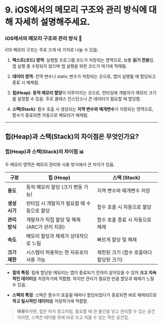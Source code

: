 #  9. iOS에서의 메모리 구조와 관리 방식에 대해 자세히 설명해주세요.

### iOS에서의 메모리 구조와 관리 방식 🧠

iOS 메모리 구조는 주로 크게 네 가지로 나눌 수 있음:

1. **텍스트(코드) 영역**: 실행할 프로그램 코드가 저장되는 영역으로, 보통 **읽기 전용**임. 앱 실행 중 수정되지 않으며 앱 실행을 위한 코드가 여기에 적재됨.
  
2. **데이터 영역**: 전역 변수나 static 변수가 저장되는 곳으로, 앱이 실행될 때 할당되고 종료 시 해제됨.

3. **힙(Heap)**: **동적 메모리 할당**이 이루어지는 곳으로, 런타임에 개발자가 메모리 크기를 설정할 수 있음. 주로 클래스 인스턴스나 큰 데이터가 필요할 때 할당함.
  
4. **스택(Stack)**: 함수 호출 시 생성되는 **지역 변수와 매개변수**가 저장되는 영역으로, 함수가 종료되면 자동으로 메모리가 해제됨.

---

## 힙(Heap)과 스택(Stack)의 차이점은 무엇인가요?


### 힙(Heap)과 스택(Stack)의 차이점 📊

두 메모리 영역은 메모리 관리와 사용 방식에서 큰 차이가 있음.

| 구분       | 힙 (Heap)                                                                 | 스택 (Stack)                         |
|------------|---------------------------------------------------------------------------|--------------------------------------|
| **용도**    | 동적 메모리 할당 (크기 변동 가능)                                          | 지역 변수와 매개변수 저장             |
| **생성 시기** | 런타임 시 개발자가 필요할 때 수동으로 할당                                  | 함수 호출 시 자동으로 할당            |
| **관리 방식** | 개발자가 직접 할당 및 해제 (ARC가 관리 지원)                                | 함수 호출 종료 시 자동으로 해제        |
| **속도**    | 메모리 할당과 해제가 상대적으로 느림                                        | 빠르게 할당 및 해제                   |
| **크기 제한** | 시스템이 허용하는 한 자유로이 사용 가능                                     | 제한된 크기 (함수 호출마다 할당된 크기) |

- **힙의 특징**: 힙에 할당된 메모리는 앱이 종료되기 전까지 살아있을 수 있어 **크고 지속적인 데이터**를 저장하기에 적합함. 하지만 관리가 필요한 만큼 할당과 해제가 느릴 수 있음.
  
- **스택의 특징**: 스택은 함수가 호출될 때마다 할당되었다가 종료되면 바로 해제되므로 **작고 일시적인 데이터**를 저장하기에 적합함. 

> **비유**하자면, 힙은 마치 창고처럼, 필요할 때 큰 물건을 넣고 관리할 수 있는 공간이라면, 스택은 테이블 위에 바로 쓰고 치울 수 있는 작은 공간임.



